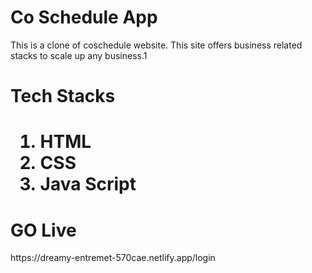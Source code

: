 <h1>Co Schedule App</h1>
<p>This is a clone of coschedule website. This site offers business related stacks to scale up any business.1</p>
<h1>Tech Stacks<h1/>
<ol>
<li>HTML</li>
<li>CSS</li>
<li>Java Script</li>
</ol>
<h1>GO Live</h1>
https://dreamy-entremet-570cae.netlify.app/login
